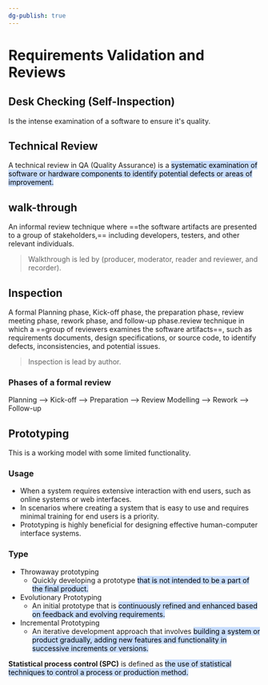 ```yaml
---
dg-publish: true
---
```


# Requirements Validation and Reviews
## Desk Checking (Self-Inspection)
Is the intense examination of a software to ensure it's quality.

## Technical Review
A technical review in QA (Quality Assurance) is a <mark style="background: #ADCCFFA6;">systematic examination of software or hardware components to identify potential defects or areas of improvement.</mark>

## walk-through
An informal review technique where ==the software artifacts are presented to a group of stakeholders,== including developers, testers, and other relevant individuals.
>Walkthrough is led by (producer, moderator, reader and reviewer, and recorder).
## Inspection
A formal Planning phase, Kick-off phase, the preparation phase, review meeting phase, rework phase, and follow-up phase.review technique in which a ==group of reviewers examines the software artifacts==, such as requirements documents, design specifications, or source code, to identify defects, inconsistencies, and potential issues.
>Inspection is lead by author.

### Phases of a formal review

Planning --> Kick-off --> Preparation --> Review Modelling --> Rework --> Follow-up

## Prototyping

This is a working model with some limited functionality.

### Usage
- When a system requires extensive interaction with end users, such as online systems or web interfaces.
- In scenarios where creating a system that is easy to use and requires minimal training for end users is a priority.
- Prototyping is highly beneficial for designing effective human-computer interface systems.
### Type
- Throwaway prototyping
	- Quickly developing a prototype <mark style="background: #ADCCFFA6;">that is not intended to be a part of the final product.</mark>
- Evolutionary Prototyping
	- An initial prototype that is <mark style="background: #ADCCFFA6;">continuously refined and enhanced based on feedback and evolving requirements.</mark>
- Incremental Prototyping
	- An iterative development approach that involves <mark style="background: #ADCCFFA6;">building a system or product gradually, adding new features and functionality in successive increments or versions.</mark>


**Statistical process control (SPC)** is defined as <mark style="background: #ADCCFFA6;">the use of statistical techniques to control a process or production method.</mark>

